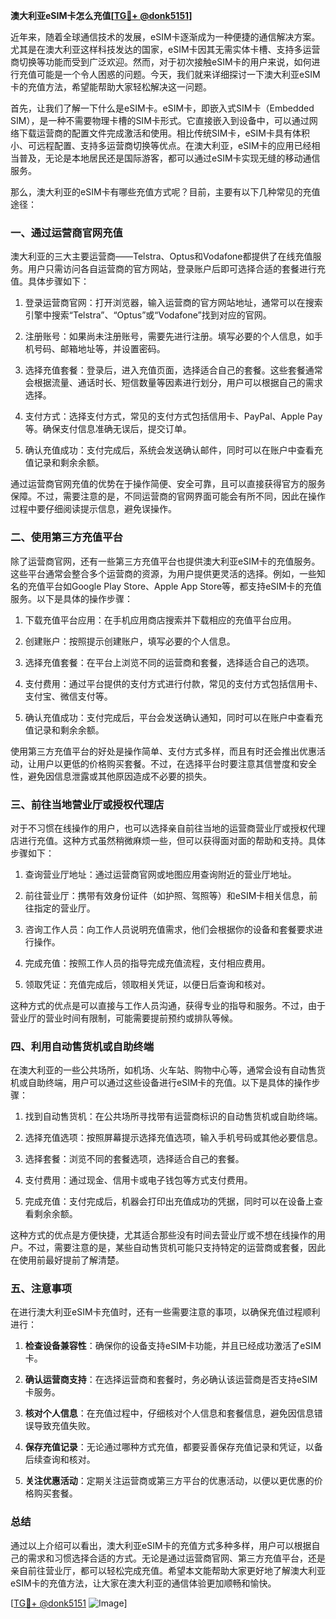 **澳大利亚eSIM卡怎么充值[[TG💪+ @donk5151](https://t.me/s/donk5151)]**

近年来，随着全球通信技术的发展，eSIM卡逐渐成为一种便捷的通信解决方案。尤其是在澳大利亚这样科技发达的国家，eSIM卡因其无需实体卡槽、支持多运营商切换等功能而受到广泛欢迎。然而，对于初次接触eSIM卡的用户来说，如何进行充值可能是一个令人困惑的问题。今天，我们就来详细探讨一下澳大利亚eSIM卡的充值方法，希望能帮助大家轻松解决这一问题。

首先，让我们了解一下什么是eSIM卡。eSIM卡，即嵌入式SIM卡（Embedded SIM），是一种不需要物理卡槽的SIM卡形式。它直接嵌入到设备中，可以通过网络下载运营商的配置文件完成激活和使用。相比传统SIM卡，eSIM卡具有体积小、可远程配置、支持多运营商切换等优点。在澳大利亚，eSIM卡的应用已经相当普及，无论是本地居民还是国际游客，都可以通过eSIM卡实现无缝的移动通信服务。

那么，澳大利亚的eSIM卡有哪些充值方式呢？目前，主要有以下几种常见的充值途径：

### 一、通过运营商官网充值

澳大利亚的三大主要运营商——Telstra、Optus和Vodafone都提供了在线充值服务。用户只需访问各自运营商的官方网站，登录账户后即可选择合适的套餐进行充值。具体步骤如下：

1. 登录运营商官网：打开浏览器，输入运营商的官方网站地址，通常可以在搜索引擎中搜索“Telstra”、“Optus”或“Vodafone”找到对应的官网。
   
2. 注册账号：如果尚未注册账号，需要先进行注册。填写必要的个人信息，如手机号码、邮箱地址等，并设置密码。

3. 选择充值套餐：登录后，进入充值页面，选择适合自己的套餐。这些套餐通常会根据流量、通话时长、短信数量等因素进行划分，用户可以根据自己的需求选择。

4. 支付方式：选择支付方式，常见的支付方式包括信用卡、PayPal、Apple Pay等。确保支付信息准确无误后，提交订单。

5. 确认充值成功：支付完成后，系统会发送确认邮件，同时可以在账户中查看充值记录和剩余余额。

通过运营商官网充值的优势在于操作简便、安全可靠，且可以直接获得官方的服务保障。不过，需要注意的是，不同运营商的官网界面可能会有所不同，因此在操作过程中要仔细阅读提示信息，避免误操作。

### 二、使用第三方充值平台

除了运营商官网，还有一些第三方充值平台也提供澳大利亚eSIM卡的充值服务。这些平台通常会整合多个运营商的资源，为用户提供更灵活的选择。例如，一些知名的充值平台如Google Play Store、Apple App Store等，都支持eSIM卡的充值服务。以下是具体的操作步骤：

1. 下载充值平台应用：在手机应用商店搜索并下载相应的充值平台应用。

2. 创建账户：按照提示创建账户，填写必要的个人信息。

3. 选择充值套餐：在平台上浏览不同的运营商和套餐，选择适合自己的选项。

4. 支付费用：通过平台提供的支付方式进行付款，常见的支付方式包括信用卡、支付宝、微信支付等。

5. 确认充值成功：支付完成后，平台会发送确认通知，同时可以在账户中查看充值记录和剩余余额。

使用第三方充值平台的好处是操作简单、支付方式多样，而且有时还会推出优惠活动，让用户以更低的价格购买套餐。不过，在选择平台时要注意其信誉度和安全性，避免因信息泄露或其他原因造成不必要的损失。

### 三、前往当地营业厅或授权代理店

对于不习惯在线操作的用户，也可以选择亲自前往当地的运营商营业厅或授权代理店进行充值。这种方式虽然稍微麻烦一些，但可以获得面对面的帮助和支持。具体步骤如下：

1. 查询营业厅地址：通过运营商官网或地图应用查询附近的营业厅地址。

2. 前往营业厅：携带有效身份证件（如护照、驾照等）和eSIM卡相关信息，前往指定的营业厅。

3. 咨询工作人员：向工作人员说明充值需求，他们会根据你的设备和套餐要求进行操作。

4. 完成充值：按照工作人员的指导完成充值流程，支付相应费用。

5. 领取凭证：充值完成后，领取相关凭证，以便日后查询和核对。

这种方式的优点是可以直接与工作人员沟通，获得专业的指导和服务。不过，由于营业厅的营业时间有限制，可能需要提前预约或排队等候。

### 四、利用自动售货机或自助终端

在澳大利亚的一些公共场所，如机场、火车站、购物中心等，通常会设有自动售货机或自助终端，用户可以通过这些设备进行eSIM卡的充值。以下是具体的操作步骤：

1. 找到自动售货机：在公共场所寻找带有运营商标识的自动售货机或自助终端。

2. 选择充值选项：按照屏幕提示选择充值选项，输入手机号码或其他必要信息。

3. 选择套餐：浏览不同的套餐选项，选择适合自己的套餐。

4. 支付费用：通过现金、信用卡或电子钱包等方式支付费用。

5. 完成充值：支付完成后，机器会打印出充值成功的凭据，同时可以在设备上查看剩余余额。

这种方式的优点是方便快捷，尤其适合那些没有时间去营业厅或不想在线操作的用户。不过，需要注意的是，某些自动售货机可能只支持特定的运营商或套餐，因此在使用前最好提前了解清楚。

### 五、注意事项

在进行澳大利亚eSIM卡充值时，还有一些需要注意的事项，以确保充值过程顺利进行：

1. **检查设备兼容性**：确保你的设备支持eSIM卡功能，并且已经成功激活了eSIM卡。

2. **确认运营商支持**：在选择运营商和套餐时，务必确认该运营商是否支持eSIM卡服务。

3. **核对个人信息**：在充值过程中，仔细核对个人信息和套餐信息，避免因信息错误导致充值失败。

4. **保存充值记录**：无论通过哪种方式充值，都要妥善保存充值记录和凭证，以备后续查询和核对。

5. **关注优惠活动**：定期关注运营商或第三方平台的优惠活动，以便以更优惠的价格购买套餐。

### 总结

通过以上介绍可以看出，澳大利亚eSIM卡的充值方式多种多样，用户可以根据自己的需求和习惯选择合适的方式。无论是通过运营商官网、第三方充值平台，还是亲自前往营业厅，都可以轻松完成充值。希望本文能帮助大家更好地了解澳大利亚eSIM卡的充值方法，让大家在澳大利亚的通信体验更加顺畅和愉快。

[[TG💪+ @donk5151](https://t.me/s/donk5151) ![Image](https://i.postimg.cc/rwNCRYN7/Snipaste-2025-04-30-17-27-05.png)]